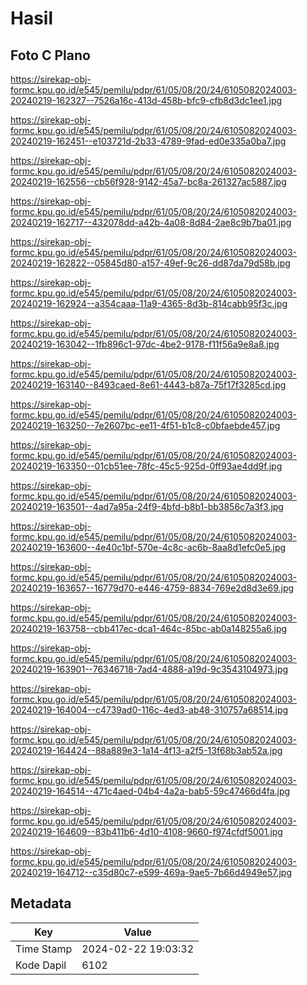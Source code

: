 # Hasil

## Foto C Plano

https://sirekap-obj-formc.kpu.go.id/e545/pemilu/pdpr/61/05/08/20/24/6105082024003-20240219-162327--7526a16c-413d-458b-bfc9-cfb8d3dc1ee1.jpg

https://sirekap-obj-formc.kpu.go.id/e545/pemilu/pdpr/61/05/08/20/24/6105082024003-20240219-162451--e103721d-2b33-4789-9fad-ed0e335a0ba7.jpg

https://sirekap-obj-formc.kpu.go.id/e545/pemilu/pdpr/61/05/08/20/24/6105082024003-20240219-162556--cb56f928-9142-45a7-bc8a-261327ac5887.jpg

https://sirekap-obj-formc.kpu.go.id/e545/pemilu/pdpr/61/05/08/20/24/6105082024003-20240219-162717--432078dd-a42b-4a08-8d84-2ae8c9b7ba01.jpg

https://sirekap-obj-formc.kpu.go.id/e545/pemilu/pdpr/61/05/08/20/24/6105082024003-20240219-162822--05845d80-a157-49ef-9c26-dd87da79d58b.jpg

https://sirekap-obj-formc.kpu.go.id/e545/pemilu/pdpr/61/05/08/20/24/6105082024003-20240219-162924--a354caaa-11a9-4365-8d3b-814cabb95f3c.jpg

https://sirekap-obj-formc.kpu.go.id/e545/pemilu/pdpr/61/05/08/20/24/6105082024003-20240219-163042--1fb896c1-97dc-4be2-9178-f11f56a9e8a8.jpg

https://sirekap-obj-formc.kpu.go.id/e545/pemilu/pdpr/61/05/08/20/24/6105082024003-20240219-163140--8493caed-8e61-4443-b87a-75f17f3285cd.jpg

https://sirekap-obj-formc.kpu.go.id/e545/pemilu/pdpr/61/05/08/20/24/6105082024003-20240219-163250--7e2607bc-ee11-4f51-b1c8-c0bfaebde457.jpg

https://sirekap-obj-formc.kpu.go.id/e545/pemilu/pdpr/61/05/08/20/24/6105082024003-20240219-163350--01cb51ee-78fc-45c5-925d-0ff93ae4dd9f.jpg

https://sirekap-obj-formc.kpu.go.id/e545/pemilu/pdpr/61/05/08/20/24/6105082024003-20240219-163501--4ad7a95a-24f9-4bfd-b8b1-bb3856c7a3f3.jpg

https://sirekap-obj-formc.kpu.go.id/e545/pemilu/pdpr/61/05/08/20/24/6105082024003-20240219-163600--4e40c1bf-570e-4c8c-ac6b-8aa8d1efc0e5.jpg

https://sirekap-obj-formc.kpu.go.id/e545/pemilu/pdpr/61/05/08/20/24/6105082024003-20240219-163657--16779d70-e446-4759-8834-769e2d8d3e69.jpg

https://sirekap-obj-formc.kpu.go.id/e545/pemilu/pdpr/61/05/08/20/24/6105082024003-20240219-163758--cbb417ec-dca1-464c-85bc-ab0a148255a6.jpg

https://sirekap-obj-formc.kpu.go.id/e545/pemilu/pdpr/61/05/08/20/24/6105082024003-20240219-163901--76346718-7ad4-4888-a19d-9c3543104973.jpg

https://sirekap-obj-formc.kpu.go.id/e545/pemilu/pdpr/61/05/08/20/24/6105082024003-20240219-164004--c4739ad0-116c-4ed3-ab48-310757a68514.jpg

https://sirekap-obj-formc.kpu.go.id/e545/pemilu/pdpr/61/05/08/20/24/6105082024003-20240219-164424--88a889e3-1a14-4f13-a2f5-13f68b3ab52a.jpg

https://sirekap-obj-formc.kpu.go.id/e545/pemilu/pdpr/61/05/08/20/24/6105082024003-20240219-164514--471c4aed-04b4-4a2a-bab5-59c47466d4fa.jpg

https://sirekap-obj-formc.kpu.go.id/e545/pemilu/pdpr/61/05/08/20/24/6105082024003-20240219-164609--83b411b6-4d10-4108-9660-f974cfdf5001.jpg

https://sirekap-obj-formc.kpu.go.id/e545/pemilu/pdpr/61/05/08/20/24/6105082024003-20240219-164712--c35d80c7-e599-469a-9ae5-7b66d4949e57.jpg


## Metadata

| Key        | Value               |
| ---------- | ------------------- |
| Time Stamp | 2024-02-22 19:03:32 |
| Kode Dapil | 6102                |



